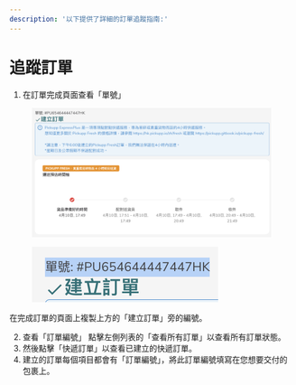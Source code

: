 ```yaml
---
description: '以下提供了詳細的訂單追蹤指南:'
---
```


# 追蹤訂單



1. 在訂單完成頁面查看「單號」

<figure><img src="../.gitbook/assets/Screenshot 2024-04-10 at 17.51.09.png" alt=""><figcaption></figcaption></figure>

<figure><img src="../.gitbook/assets/Screenshot 2024-04-10 at 17.51.33 (1).png" alt=""><figcaption></figcaption></figure>

在完成訂單的頁面上複製上方的「建立訂單」旁的編號。

2. 查看「訂單編號」 點擊左側列表的「查看所有訂單」以查看所有訂單狀態。
3. 然後點擊「快遞訂單」以查看已建立的快遞訂單。&#x20;
4. 建立的訂單每個項目都會有「訂單編號」，將此訂單編號填寫在您想要交付的包裹上。

